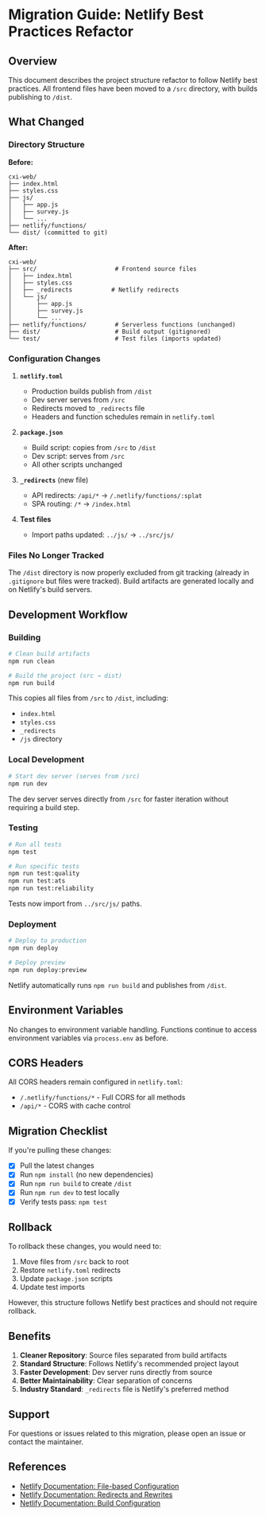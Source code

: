 # Migration Guide: Netlify Best Practices Refactor

## Overview

This document describes the project structure refactor to follow Netlify best practices. All frontend files have been moved to a `/src` directory, with builds publishing to `/dist`.

## What Changed

### Directory Structure

**Before:**
```
cxi-web/
├── index.html
├── styles.css
├── js/
│   ├── app.js
│   ├── survey.js
│   └── ...
├── netlify/functions/
└── dist/ (committed to git)
```

**After:**
```
cxi-web/
├── src/                      # Frontend source files
│   ├── index.html
│   ├── styles.css
│   ├── _redirects           # Netlify redirects
│   └── js/
│       ├── app.js
│       ├── survey.js
│       └── ...
├── netlify/functions/        # Serverless functions (unchanged)
├── dist/                     # Build output (gitignored)
└── test/                     # Test files (imports updated)
```

### Configuration Changes

1. **`netlify.toml`**
   - Production builds publish from `/dist`
   - Dev server serves from `/src`
   - Redirects moved to `_redirects` file
   - Headers and function schedules remain in `netlify.toml`

2. **`package.json`**
   - Build script: copies from `/src` to `/dist`
   - Dev script: serves from `/src`
   - All other scripts unchanged

3. **`_redirects`** (new file)
   - API redirects: `/api/*` → `/.netlify/functions/:splat`
   - SPA routing: `/*` → `/index.html`

4. **Test files**
   - Import paths updated: `../js/` → `../src/js/`

### Files No Longer Tracked

The `/dist` directory is now properly excluded from git tracking (already in `.gitignore` but files were tracked). Build artifacts are generated locally and on Netlify's build servers.

## Development Workflow

### Building

```bash
# Clean build artifacts
npm run clean

# Build the project (src → dist)
npm run build
```

This copies all files from `/src` to `/dist`, including:
- `index.html`
- `styles.css`
- `_redirects`
- `/js` directory

### Local Development

```bash
# Start dev server (serves from /src)
npm run dev
```

The dev server serves directly from `/src` for faster iteration without requiring a build step.

### Testing

```bash
# Run all tests
npm test

# Run specific tests
npm run test:quality
npm run test:ats
npm run test:reliability
```

Tests now import from `../src/js/` paths.

### Deployment

```bash
# Deploy to production
npm run deploy

# Deploy preview
npm run deploy:preview
```

Netlify automatically runs `npm run build` and publishes from `/dist`.

## Environment Variables

No changes to environment variable handling. Functions continue to access environment variables via `process.env` as before.

## CORS Headers

All CORS headers remain configured in `netlify.toml`:

- `/.netlify/functions/*` - Full CORS for all methods
- `/api/*` - CORS with cache control

## Migration Checklist

If you're pulling these changes:

- [x] Pull the latest changes
- [x] Run `npm install` (no new dependencies)
- [x] Run `npm run build` to create `/dist`
- [x] Run `npm run dev` to test locally
- [x] Verify tests pass: `npm test`

## Rollback

To rollback these changes, you would need to:

1. Move files from `/src` back to root
2. Restore `netlify.toml` redirects
3. Update `package.json` scripts
4. Update test imports

However, this structure follows Netlify best practices and should not require rollback.

## Benefits

1. **Cleaner Repository**: Source files separated from build artifacts
2. **Standard Structure**: Follows Netlify's recommended project layout
3. **Faster Development**: Dev server runs directly from source
4. **Better Maintainability**: Clear separation of concerns
5. **Industry Standard**: `_redirects` file is Netlify's preferred method

## Support

For questions or issues related to this migration, please open an issue or contact the maintainer.

## References

- [Netlify Documentation: File-based Configuration](https://docs.netlify.com/configure-builds/file-based-configuration/)
- [Netlify Documentation: Redirects and Rewrites](https://docs.netlify.com/routing/redirects/)
- [Netlify Documentation: Build Configuration](https://docs.netlify.com/configure-builds/overview/)
